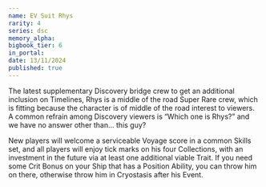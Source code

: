 ```yaml
---
name: EV Suit Rhys
rarity: 4
series: dsc
memory_alpha:
bigbook_tier: 6
in_portal:
date: 13/11/2024
published: true
---
```


The latest supplementary Discovery bridge crew to get an additional inclusion on Timelines, Rhys is a middle of the road Super Rare crew, which is fitting because the character is of middle of the road interest to viewers. A common refrain among Discovery viewers is “Which one is Rhys?” and we have no answer other than… this guy? 

New players will welcome a serviceable Voyage score in a common Skills set, and all players will enjoy tick marks on his four Collections, with an investment in the future via at least one additional viable Trait. If you need some Crit Bonus on your Ship that has a Position Ability, you can throw him on there, otherwise throw him in Cryostasis after his Event.
